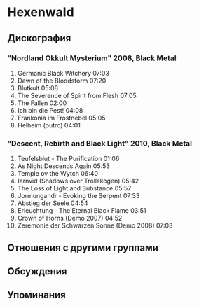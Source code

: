 # Hexenwald



## Дискография

### "Nordland Okkult Mysterium" 2008, Black Metal

1. Germanic Black Witchery 07:03  
2. Dawn of the Bloodstorm 07:20  
3. Blutkult 05:08  
4. The Severence of Spirit from Flesh 07:05  
5. The Fallen 02:00  
6. Ich bin die Pest! 04:08  
7. Frankonia im Frostnebel 05:05  
8. Helheim (outro) 04:01 

### "Descent, Rebirth and Black Light" 2010, Black Metal

1. Teufelsblut - The Purification 01:06  
2. As Night Descends Again 05:53  
3. Temple ov the Wytch 06:40  
4. Iarnvid (Shadows over Trollskogen) 05:42  
5. The Loss of Light and Substance 05:57  
6. Jormungandr - Evoking the Serpent 07:33  
7. Abstieg der Seele 04:54  
8. Erleuchtung - The Eternal Black Flame 03:51  
9. Crown of Horns (Demo 2007) 04:52  
10. Zeremonie der Schwarzen Sonne (Demo 2008) 07:03 


## Отношения с другими группами


## Обсуждения


## Упоминания

